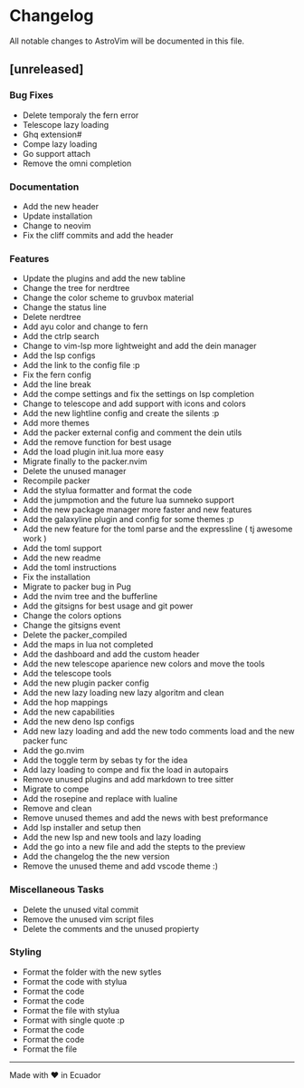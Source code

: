 # Changelog
All notable changes to AstroVim will be documented in this file.

## [unreleased]

### Bug Fixes

- Delete temporaly the fern error
- Telescope lazy loading
- Ghq extension#
- Compe lazy loading
- Go support attach
- Remove the omni completion

### Documentation

- Add the new header
- Update installation
- Change to neovim
- Fix the cliff commits and add the header

### Features

- Update the plugins and add the new tabline
- Change the tree for nerdtree
- Change the color scheme to gruvbox material
- Change the status line
- Delete nerdtree
- Add ayu color and change to fern
- Add the ctrlp search
- Change to vim-lsp more lightweight and add the dein manager
- Add the lsp configs
- Add the link to the config file :p
- Fix the fern config
- Add the line break
- Add the compe settings and fix the settings on lsp completion
- Change to telescope and add support with icons and colors
- Add the new lightline config and create the silents :p
- Add more themes
- Add the packer external config and comment the dein utils
- Add the remove function for best usage
- Add the load plugin init.lua more easy
- Migrate finally to the packer.nvim
- Delete the unused manager
- Recompile packer
- Add the stylua formatter and format the code
- Add the jumpmotion and the future lua sumneko support
- Add the new package manager more faster and new features
- Add the galaxyline plugin and config for some themes :p
- Add the new feature for the toml parse and the expressline ( tj awesome work )
- Add the toml support
- Add the new readme
- Add the toml instructions
- Fix the installation
- Migrate to packer bug in Pug
- Add the nvim tree and the bufferline
- Add the gitsigns for best usage and git power
- Change the colors options
- Change the gitsigns event
- Delete the packer_compiled
- Add the maps in lua not completed
- Add the dashboard and add the custom header
- Add the new telescope aparience new colors and move the tools
- Add the telescope tools
- Add the new plugin packer config
- Add the new lazy loading new lazy algoritm and clean
- Add the hop mappings
- Add the new capabilities
- Add the new deno lsp configs
- Add new lazy loading and add the new todo comments load and the new packer func
- Add the go.nvim
- Add the toggle term by sebas ty for the idea
- Add lazy loading to compe and fix the load in autopairs
- Remove unused plugins and add markdown to tree sitter
- Migrate to compe
- Add the rosepine and replace with lualine
- Remove and clean
- Remove unused themes and add the news with best preformance
- Add lsp installer and setup then
- Add the new lsp and new tools and lazy loading
- Add the go into a new file and add the stepts to the preview
- Add the changelog the the new version
- Remove the unused theme and add vscode theme :)

### Miscellaneous Tasks

- Delete the unused vital commit
- Remove the unused vim script files
- Delete the comments and the unused propierty

### Styling

- Format the folder with the new sytles
- Format the code with stylua
- Format the code
- Format the code
- Format the file with stylua
- Format with single quote :p
- Format the code
- Format the code
- Format the file

<!-- generated by git-cliff -->

---
Made with :heart: in Ecuador
